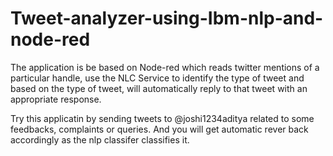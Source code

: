 # Tweet-analyzer-using-Ibm-nlp-and-node-red
The application is be based on Node-red which reads twitter mentions of a particular handle, use the NLC Service to identify the type of tweet and based on the type of tweet, will automatically reply to that tweet with an appropriate response.


Try this applicatin by sending tweets to @joshi1234aditya related to some feedbacks, complaints or queries. And you will get automatic rever back accordingly as the nlp classifer classifies it.

